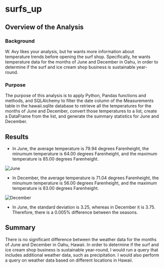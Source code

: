 # surfs_up

## Overview of the Analysis

### Background
W. Avy likes your analysis, but he wants more information about temperature trends before opening the surf shop. Specifically, he wants temperature data for the months of June and December in Oahu, in order to determine if the surf and ice cream shop business is sustainable year-round.

### Purpose

The purpose of this analysis is to apply Python, Pandas functions and methods, and SQLAlchemy to filter the date column of the Measurements table in the hawaii.sqlite database to retrieve all the temperatures for the months of June and December, convert those temperatures to a list, create a DataFrame from the list, and generate the summary statistics for June and December.


## Results

- In June, the average temperature is 79.94 degrees Farenheight, the minumum temperature is 64.00 degrees Farenheight, and the maximum temperature is 85.00 degrees Farenheight.

![June](https://courses.bootcampspot.com/courses/691/files/572441/preview)

- In December, the average temperature is 71.04 degrees Farenheight, the minumum temperature is 56.00 degrees Farenheight, and the maximum temperature is 83.00 degrees Farenheight.

![December](https://courses.bootcampspot.com/courses/691/files/573230/preview)


- In June, the standard deviation is 3.25, whereas in December it is 3.75. Therefore, there is a 0.005% difference between the seasons.

## Summary

There is no significant difference between the weather data for the months of June and December in Oahu, Hawaii. In order to determine if the surf and ice cream shop business is sustainable year-round, I would run a query that includes additional weather data, such as precipitation. I would also perform a query on weather data based on different locations in Hawaii.